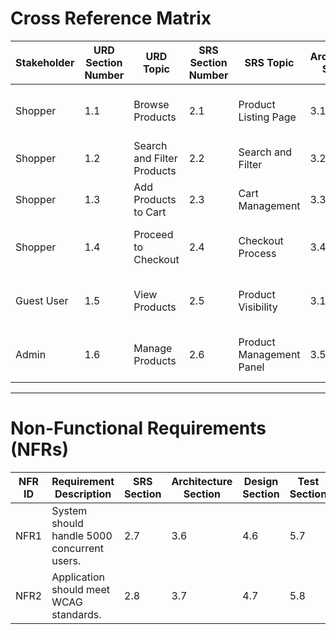 # Cross Reference Matrix

| **Stakeholder**         | **URD Section Number** | **URD Topic**                      | **SRS Section Number** | **SRS Topic**               | **Architecture Section** | **Arch Topic**                   | **Design Section Number** | **Design Topic**                | **Test Section Number** | **Test Topics**                 |
|--------------------------|------------------------|-------------------------------------|-------------------------|-----------------------------|---------------------------|----------------------------------|----------------------------|----------------------------------|--------------------------|----------------------------------|
| Shopper                 | 1.1                    | Browse Products                    | 2.1                     | Product Listing Page        | 3.1                       | Product Service, Frontend UI     | 4.1                        | Product Listing UI, API         | 5.1                      | Verify product display          |
| Shopper                 | 1.2                    | Search and Filter Products         | 2.2                     | Search and Filter           | 3.2                       | Search API, Filter Service       | 4.2                        | Search Bar UI, Filter Module     | 5.2                      | Verify search/filter feature    |
| Shopper                 | 1.3                    | Add Products to Cart               | 2.3                     | Cart Management             | 3.3                       | Cart Service                     | 4.3                        | Add to Cart API, Cart UI         | 5.3                      | Verify cart functionality       |
| Shopper                 | 1.4                    | Proceed to Checkout                | 2.4                     | Checkout Process            | 3.4                       | Checkout Service, Payment Gateway| 4.4                        | Checkout UI, Payment Gateway API | 5.4                      | Verify checkout process         |
| Guest User              | 1.5                    | View Products                      | 2.5                     | Product Visibility          | 3.1                       | Product Service, Frontend UI     | 4.1                        | Product Listing UI              | 5.5                      | Verify product access for guests|
| Admin                   | 1.6                    | Manage Products                    | 2.6                     | Product Management Panel    | 3.5                       | Admin Dashboard                  | 4.5                        | Product Management UI, APIs      | 5.6                      | Verify product CRUD operations  |

---

# Non-Functional Requirements (NFRs)

| **NFR ID** | **Requirement Description**          | **SRS Section** | **Architecture Section** | **Design Section** | **Test Section** |
|------------|--------------------------------------|------------------|---------------------------|---------------------|------------------|
| NFR1       | System should handle 5000 concurrent users. | 2.7              | 3.6                       | 4.6                 | 5.7              |
| NFR2       | Application should meet WCAG standards.    | 2.8              | 3.7                       | 4.7                 | 5.8              |
